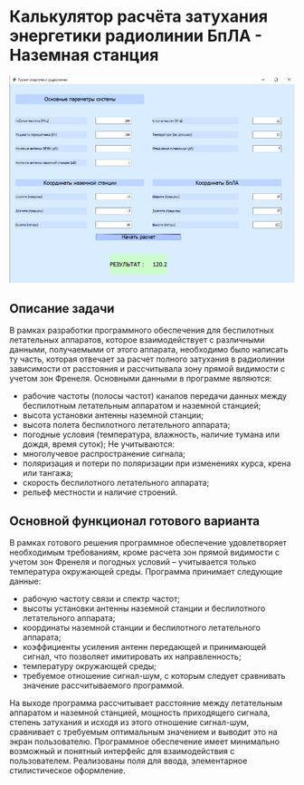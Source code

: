 # Калькулятор расчёта затухания энергетики радиолинии БпЛА - Наземная станция
![Внешний вид](https://github.com/shakertov/attenuation/blob/main/1.png)

## Описание задачи

В рамках разработки программного обеспечения для беспилотных летательных аппаратов, которое взаимодействует с различными данными, получаемыми от этого аппарата, необходимо было написать ту часть, которая отвечает за расчет полного затухания в радиолинии зависимости от расстояния и рассчитывала зону прямой видимости с учетом зон Френеля.
Основными данными в программе являются:
- рабочие частоты (полосы частот) каналов передачи данных между беспилотным летательным аппаратом и наземной станцией;
- высота установки антенны наземной станции;
- высота полета беспилотного летательного аппарата;
- погодные условия (температура, влажность, наличие тумана или дождя, время суток);
Не учитываются:
- многолучевое распространение сигнала;
- поляризация и потери по поляризации при изменениях курса, крена или тангажа;
- скорость беспилотного летательного аппарата;
- рельеф местности и наличие строений.

##  Основной функционал готового варианта

В рамках готового решения программное обеспечение удовлетворяет необходимым требованиям, кроме расчета зон прямой видимости с учетом зон Френеля и погодных условий – учитывается только температура окружающей среды.
Программа принимает следующие данные:
- рабочую частоту связи и спектр частот;
- высоты установки антенны наземной станции и беспилотного летательного аппарата;
- координаты наземной станции и беспилотного летательного аппарата;
- коэффициенты усиления антенн передающей и принимающей сигнал, что позволяет имитировать их направленность;
- температуру окружающей среды;
- требуемое отношение сигнал-шум, с которым следует сравнивать значение рассчитываемого программой.

На выходе программа рассчитывает расстояние между летательным аппаратом и наземной станцией, мощность приходящего сигнала, степень затухания и исходя из этого отношение сигнал-шум, сравнивает с требуемым оптимальным значением и выводит это на экран пользователю.
Программное обеспечение имеет минимально возможный и понятный интерфейс для взаимодействия с пользователем. Реализованы поля для ввода, элементарное стилистическое оформление.
